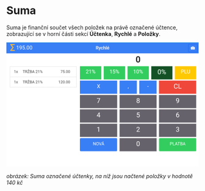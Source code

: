 # Suma

Suma je finanční součet všech položek na právě označené účtence, zobrazující se v horní části sekcí **Účtenka**, **Rychlé** a **Položky**.

![](/assets/suma.png)

_obrázek: Suma označené účtenky, na níž jsou načtené položky v hodnotě 140 kč_

